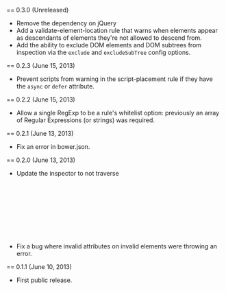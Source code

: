 == 0.3.0 (Unreleased)

* Remove the dependency on jQuery
* Add a validate-element-location rule that warns when elements appear as descendants of elements they're not allowed to descend from.
* Add the ability to exclude DOM elements and DOM subtrees from inspection via the `exclude` and `excludeSubTree` config options.

== 0.2.3 (June 15, 2013)

* Prevent scripts from warning in the script-placement rule if they have the `async` or `defer` attribute.

== 0.2.2 (June 15, 2013)

* Allow a single RegExp to be a rule's whitelist option: previously an array of Regular Expressions (or strings) was required.

== 0.2.1 (June 13, 2013)

* Fix an error in bower.json.

== 0.2.0 (June 13, 2013)

* Update the inspector to not traverse <svg> elements and their children until rules for them can be added.
* Fix a bug where invalid attributes on invalid elements were throwing an error.

== 0.1.1 (June 10, 2013)

* First public release.